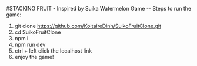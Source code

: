 #STACKING FRUIT - Inspired by Suika Watermelon Game
-- Steps to run the game:
1. git clone https://github.com/KoltaireDinh/SuikoFruitClone.git
2. cd SuikoFruitClone
3. npm i
4. npm run dev
5. ctrl + left click the localhost link
6. enjoy the game!

